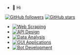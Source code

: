 - 👋 Hi
  
[![GitHub followers](https://img.shields.io/github/followers/muneebdw?style=social)](https://github.com/muneebdw)
[![GitHub stars](https://img.shields.io/github/stars/muneebdw?style=social)](https://github.com/muneebdw)

- [![Web Scraping](https://img.shields.io/badge/Web%20Scraping-Selenium%2C%20Requests%2C%20BeautifulSoup-brightgreen)](#)
- [![API Design](https://img.shields.io/badge/API%20Design-Flask-blue)](#)
- [![Data Analysis](https://img.shields.io/badge/Data%20Analysis-Predictive%20Modeling-orange)](#)
- [![GUI Applications](https://img.shields.io/badge/GUI%20Applications-Tkinter%2C%20PyautoGUI-yellow)](#)
- [![Bot Development](https://img.shields.io/badge/Bot%20Development-Web3%2C%20Sniping%20Bots-red)](#)

<!---

--->
